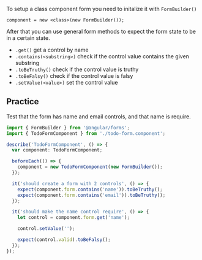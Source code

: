 To setup a class component form you need to initalize it with `FormBuilder()`

`component = new <class>(new FormBuilder());`

After that you can use general form methods to expect the form state to be in a certain state.

- `.get()` get a control by name
- `.contains(<substring>)` check if the control value contains the given substring
- `.toBeTruthy()` check if the control value is truthy
- `.toBeFalsy()` check if the control value is falsy
- `.setValue(<value>)` set the control value

## Practice

Test that the form has name and email controls, and that name is require.

```ts
import { FormBuilder } from '@angular/forms';
import { TodoFormComponent } from './todo-form.component';

describe('TodoFormComponent', () => {
  var component: TodoFormComponent;

  beforeEach(() => {
    component = new TodoFormComponent(new FormBuilder());
  });

  it('should create a form with 2 controls', () => {
    expect(component.form.contains('name')).toBeTruthy();
    expect(component.form.contains('email')).toBeTruthy();
  });

  it('should make the name control require', () => {
    let control = component.form.get('name');

    control.setValue('');

    expect(control.valid).toBeFalsy();
  });
});
```
